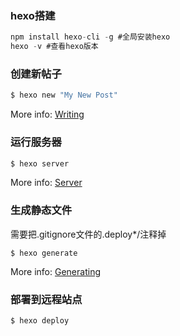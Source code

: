 ### hexo搭建

```js
npm install hexo-cli -g #全局安装hexo
hexo -v #查看hexo版本
```


### 创建新帖子

``` bash
$ hexo new "My New Post"
```

More info: [Writing](https://hexo.io/docs/writing.html)

### 运行服务器

``` bash
$ hexo server
```

More info: [Server](https://hexo.io/docs/server.html)

### 生成静态文件

需要把.gitignore文件的.deploy*/注释掉

``` bash1
$ hexo generate
```

More info: [Generating](https://hexo.io/docs/generating.html)

### 部署到远程站点

``` bash
$ hexo deploy
```
